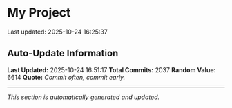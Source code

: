 # My Project


Last updated: 2025-10-24 16:25:37




























































































































































































































































































































































































































































































































































































































































































































































































































































































































































































































































































































































































































































































































































































































































































































































































































































































































































































































































































































































































































































































































































































































































































































































































































































































































## Auto-Update Information

**Last Updated:** 2025-10-24 16:51:17
**Total Commits:** 2037
**Random Value:** 6614
**Quote:** _Commit often, commit early._

---
_This section is automatically generated and updated._